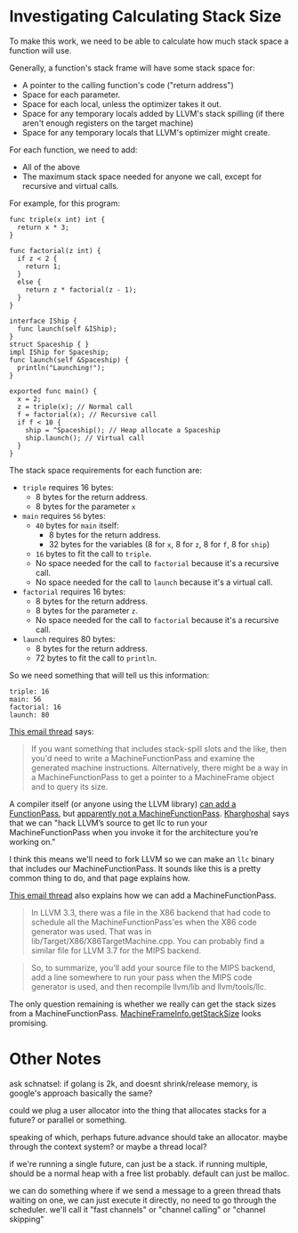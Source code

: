
# Investigating Calculating Stack Size

To make this work, we need to be able to calculate how much stack space a function will use.

Generally, a function's stack frame will have some stack space for:

 * A pointer to the calling function's code ("return address")
 * Space for each parameter.
 * Space for each local, unless the optimizer takes it out.
 * Space for any temporary locals added by LLVM's stack spilling (if there aren't enough registers on the target machine)
 * Space for any temporary locals that LLVM's optimizer might create.

For each function, we need to add:

 * All of the above
 * The maximum stack space needed for anyone we call, except for recursive and virtual calls.

For example, for this program:

```
func triple(x int) int {
  return x * 3;
}

func factorial(z int) {
  if z < 2 {
    return 1;
  }
  else {
    return z * factorial(z - 1);
  }
}

interface IShip {
  func launch(self &IShip);
}
struct Spaceship { }
impl IShip for Spaceship;
func launch(self &Spaceship) {
  println("Launching!");
}

exported func main() {
  x = 2;
  z = triple(x); // Normal call
  f = factorial(x); // Recursive call
  if f < 10 {
    ship = ^Spaceship(); // Heap allocate a Spaceship
    ship.launch(); // Virtual call
  }
}
```

The stack space requirements for each function are:

 * `triple` requires 16 bytes:
    * 8 bytes for the return address.
    * 8 bytes for the parameter `x`
 * `main` requires `56` bytes:
    * `40` bytes for `main` itself:
       * 8 bytes for the return address.
       * 32 bytes for the variables (8 for `x`, 8 for `z`, 8 for `f`, 8 for `ship`)
    * `16` bytes to fit the call to `triple`.
    * No space needed for the call to `factorial` because it's a recursive call.
    * No space needed for the call to `launch` because it's a virtual call.
 * `factorial` requires 16 bytes:
    * 8 bytes for the return address.
    * 8 bytes for the parameter `z`.
    * No space needed for the call to `factorial` because it's a recursive call.
 * `launch` requires 80 bytes:
    * 8 bytes for the return address.
    * 72 bytes to fit the call to `println`.


So we need something that will tell us this information:
```
triple: 16
main: 56
factorial: 16
launch: 80
```


[This email thread](https://lists.llvm.org/pipermail/llvm-dev/2013-September/065333.html) says:

> If you want something that includes stack-spill slots and the like, then you'd need to write a MachineFunctionPass and examine the generated machine instructions.  Alternatively, there might be a way in a MachineFunctionPass to get a pointer to a MachineFrame object and to query its size.

A compiler itself (or anyone using the LLVM library) [can add a FunctionPass](https://github.com/ValeLang/Vale/pull/517/files#diff-50f983f79bbc423ae8cc3e5056f7bd277a9f2d2ffc7112c9feec3eab87b02cf4), but [apparently not a MachineFunctionPass](https://lists.llvm.org/pipermail/llvm-dev/2015-November/092033.html). [Kharghoshal](https://www.kharghoshal.xyz/blog/writing-machinefunctionpass) says that we can "hack LLVM’s source to get llc to run your MachineFunctionPass when you invoke it for the architecture you’re working on."

I think this means we'll need to fork LLVM so we can make an `llc` binary that includes our MachineFunctionPass. It sounds like this is a pretty common thing to do, and that page explains how.

[This email thread](https://lists.llvm.org/pipermail/llvm-dev/2015-November/092030.html) also explains how we can add a MachineFunctionPass.

> In LLVM 3.3, there was a file in the X86 backend that had code to 
schedule all the MachineFunctionPass'es  when the X86 code generator was 
used.  That was in lib/Target/X86/X86TargetMachine.cpp.  You can 
probably find a similar file for LLVM 3.7 for the MIPS backend.

> So, to summarize, you'll add your source file to the MIPS backend, add a 
line somewhere to run your pass when the MIPS code generator is used, 
and then recompile llvm/lib and llvm/tools/llc.

The only question remaining is whether we really can get the stack sizes from a MachineFunctionPass. [MachineFrameInfo.getStackSize](https://llvm.org/doxygen/classllvm_1_1MachineFrameInfo.html#a14c39a24bf6ebbe339ae8a453c7fdd11) looks promising.





# Other Notes

ask schnatsel: if golang is 2k, and doesnt shrink/release memory, is google's approach basically the same?

could we plug a user allocator into the thing that allocates stacks for a future? or parallel or something.

speaking of which, perhaps future.advance should take an allocator. maybe through the context system? or maybe a thread local?

if we're running a single future, can just be a stack. if running multiple, should be a normal heap with a free list probably. default can just be malloc.


we can do something where if we send a message to a green thread thats waiting on one, we can just execute it directly, no need to go through the scheduler. we'll call it "fast channels" or "channel calling" or "channel skipping"
